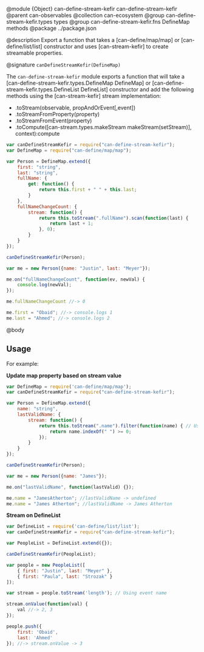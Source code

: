 @module {Object} can-define-stream-kefir can-define-stream-kefir
@parent can-observables
@collection can-ecosystem
@group can-define-stream-kefir.types types
@group can-define-stream-kefir.fns DefineMap methods
@package ../package.json

@description Export a function that takes a [can-define/map/map] or [can-define/list/list] constructor and uses [can-stream-kefir] to create streamable properties.

@signature `canDefineStreamKefir(DefineMap)`

The `can-define-stream-kefir` module exports a function that will take a [can-define-stream-kefir.types.DefineMap DefineMap] or [can-define-stream-kefir.types.DefineList DefineList] constructor and add the following methods using the [can-stream-kefir] stream implementation:

- .toStream(observable, propAndOrEvent[,event])
- .toStreamFromProperty(property)
- .toStreamFromEvent(property)
- .toCompute([can-stream.types.makeStream makeStream(setStream)], context):compute

```js
var canDefineStreamKefir = require("can-define-stream-kefir");
var DefineMap = require("can-define/map/map");

var Person = DefineMap.extend({
    first: "string",
    last: "string",
    fullName: {
        get: function() {
            return this.first + " " + this.last;
        }
    },
    fullNameChangeCount: {
        stream: function() {
            return this.toStream(".fullName").scan(function(last) {
                return last + 1;
            }, 0);
        }
    }
});

canDefineStreamKefir(Person);

var me = new Person({name: "Justin", last: "Meyer"});

me.on("fullNameChangeCount", function(ev, newVal) {
    console.log(newVal);
});

me.fullNameChangeCount //-> 0

me.first = "Obaid"; //-> console.logs 1
me.last = "Ahmed"; //-> console.logs 2

```

@body

## Usage

For example:

__Update map property based on stream value__

```js
var DefineMap = require('can-define/map/map');
var canDefineStreamKefir = require("can-define-stream-kefir");

var Person = DefineMap.extend({
    name: "string",
    lastValidName: {
        stream: function() {
            return this.toStream(".name").filter(function(name) { // Using prop name
                return name.indexOf(" ") >= 0;
            });
        }
    }
});

canDefineStreamKefir(Person);

var me = new Person({name: "James"});

me.on("lastValidName", function(lastValid) {});

me.name = "JamesAtherton"; //lastValidName -> undefined
me.name = "James Atherton"; //lastValidName -> James Atherton

```

__Stream on DefineList__

```js
var DefineList = require('can-define/list/list');
var canDefineStreamKefir = require("can-define-stream-kefir");

var PeopleList = DefineList.extend({});

canDefineStreamKefir(PeopleList);

var people = new PeopleList([
    { first: "Justin", last: "Meyer" },
    { first: "Paula", last: "Strozak" }
]);

var stream = people.toStream('length'); // Using event name

stream.onValue(function(val) {
    val //-> 2, 3
});

people.push({
    first: 'Obaid',
    last: 'Ahmed'
}); //-> stream.onValue -> 3
```
